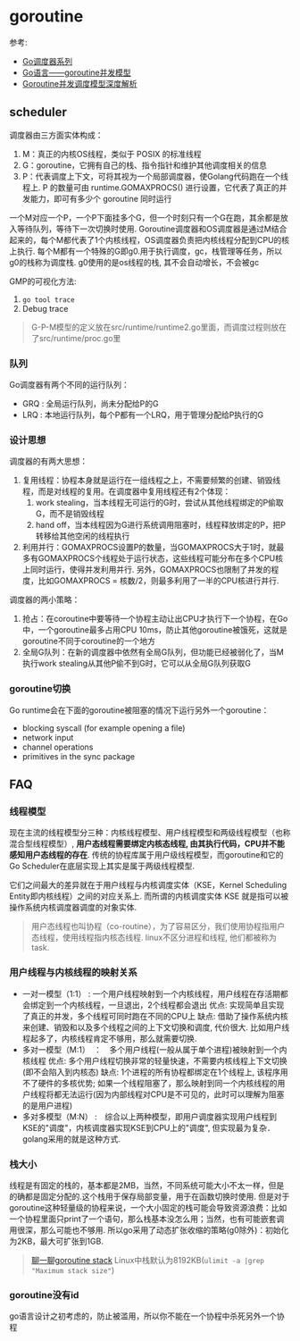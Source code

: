 # goroutine
参考:
 - [Go调度器系列](http://lessisbetter.site/2019/03/10/golang-scheduler-1-history/)
 - [Go语言——goroutine并发模型](https://www.jianshu.com/p/f9024e250ac6)
 - [Goroutine并发调度模型深度解析](https://juejin.im/entry/5b2878c7f265da5977596ae2)

## scheduler
调度器由三方面实体构成：
1. M：真正的内核OS线程，类似于 POSIX 的标准线程
1. G：goroutine，它拥有自己的栈、指令指针和维护其他调度相关的信息
1. P：代表调度上下文，可将其视为一个局部调度器，使Golang代码跑在一个线程上. P 的数量可由 runtime.GOMAXPROCS() 进行设置，它代表了真正的并发能力，即可有多少个 goroutine 同时运行

一个M对应一个P，一个P下面挂多个G，但一个时刻只有一个G在跑，其余都是放入等待队列，等待下一次切换时使用.
Goroutine调度器和OS调度器是通过M结合起来的，每个M都代表了1个内核线程，OS调度器负责把内核线程分配到CPU的核上执行.
每个M都有一个特殊的G即g0.用于执行调度，gc，栈管理等任务，所以g0的栈称为调度栈. g0使用的是os线程的栈, 其不会自动增长，不会被gc

GMP的可视化方法:
1. `go tool trace`
1. Debug trace

> G-P-M模型的定义放在src/runtime/runtime2.go里面，而调度过程则放在了src/runtime/proc.go里

### 队列
Go调度器有两个不同的运行队列：
- GRQ : 全局运行队列，尚未分配给P的G
- LRQ : 本地运行队列，每个P都有一个LRQ，用于管理分配给P执行的G

### 设计思想
调度器的有两大思想：
1. 复用线程：协程本身就是运行在一组线程之上，不需要频繁的创建、销毁线程，而是对线程的复用。在调度器中复用线程还有2个体现：
    1. work stealing，当本线程无可运行的G时，尝试从其他线程绑定的P偷取G，而不是销毁线程
    1. hand off，当本线程因为G进行系统调用阻塞时，线程释放绑定的P，把P转移给其他空闲的线程执行
1. 利用并行：GOMAXPROCS设置P的数量，当GOMAXPROCS大于1时，就最多有GOMAXPROCS个线程处于运行状态，这些线程可能分布在多个CPU核上同时运行，使得并发利用并行. 另外，GOMAXPROCS也限制了并发的程度，比如GOMAXPROCS = 核数/2，则最多利用了一半的CPU核进行并行.

调度器的两小策略：
1. 抢占：在coroutine中要等待一个协程主动让出CPU才执行下一个协程，在Go中，一个goroutine最多占用CPU 10ms，防止其他goroutine被饿死，这就是goroutine不同于coroutine的一个地方
1. 全局G队列：在新的调度器中依然有全局G队列，但功能已经被弱化了，当M执行work stealing从其他P偷不到G时，它可以从全局G队列获取G

### goroutine切换
Go runtime会在下面的goroutine被阻塞的情况下运行另外一个goroutine：

- blocking syscall (for example opening a file)
- network input
- channel operations
- primitives in the sync package

## FAQ
### 线程模型
现在主流的线程模型分三种：内核线程模型、用户线程模型和两级线程模型（也称混合型线程模型）, **用户态线程需要绑定内核态线程, 由其执行代码，CPU并不能感知用户态线程的存在**.
传统的协程库属于用户级线程模型，而goroutine和它的Go Scheduler在底层实现上其实是属于两级线程模型.

它们之间最大的差异就在于用户线程与内核调度实体（KSE，Kernel Scheduling Entity即内核线程）之间的对应关系上. 而所谓的内核调度实体 KSE 就是指可以被操作系统内核调度器调度的对象实体.

> 用户态线程也叫协程（co-routine），为了容易区分，我们使用协程指用户态线程，使用线程指内核态线程.
> linux不区分进程和线程, 他们都被称为task.

### 用户线程与内核线程的映射关系
- 一对一模型（1:1） : 一个用户线程映射到一个内核线程，用户线程在存活期都会绑定到一个内核线程，一旦退出，2个线程都会退出
    优点: 实现简单且实现了真正的并发，多个线程可同时跑在不同的CPU上
    缺点: 借助了操作系统内核来创建、销毁和以及多个线程之间的上下文切换和调度, 代价很大. 比如用户线程起多了，内核线程肯定不够用，那么就需要切换.
- 多对一模型（M:1）　：　多个用户线程(一般从属于单个进程)被映射到一个内核线程
    优点: 多个用户线程切换非常的轻量快速，不需要内核线程上下文切换(即不会陷入到内核态)
    缺点: 1个进程的所有协程都绑定在1个线程上, 该程序用不了硬件的多核优势; 如果一个线程阻塞了，那么映射到同一个内核线程的用户线程将都无法运行(因为内部线程对CPU是不可见的，此时可以理解为阻塞的是用户进程)
- 多对多模型（M:N） :　综合以上两种模型，即用户调度器实现用户线程到KSE的"调度"，内核调度器实现KSE到CPU上的"调度", 但实现最为复杂．golang采用的就是这种方式.

### 栈大小
线程是有固定的栈的，基本都是2MB，当然，不同系统可能大小不太一样，但是的确都是固定分配的.这个栈用于保存局部变量，用于在函数切换时使用.
但是对于goroutine这种轻量级的协程来说，一个大小固定的栈可能会导致资源浪费：比如一个协程里面只print了一个语句，那么栈基本没怎么用；当然，也有可能嵌套调用很深，那么可能也不够用.
所以go采用了动态扩张收缩的策略(g0除外)：初始化为2KB，最大可扩张到1GB.

> [聊一聊goroutine stack](https://kirk91.github.io/posts/2d571d09/)
> Linux中栈默认为8192KB(`ulimit -a |grep  "Maximum stack size"`)

### goroutine没有id
go语言设计之初考虑的，防止被滥用，所以你不能在一个协程中杀死另外一个协程